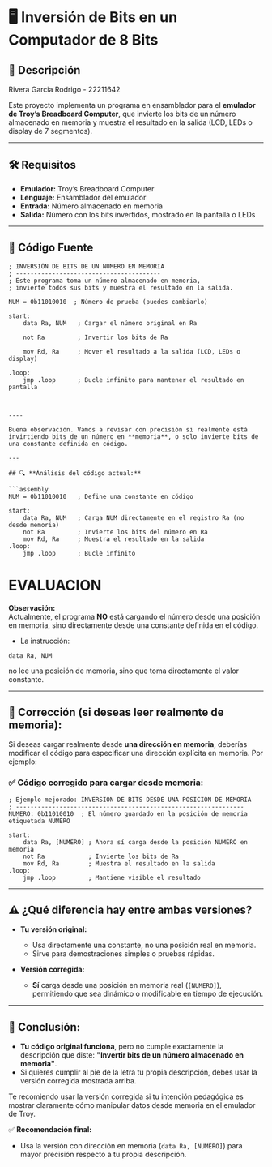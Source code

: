 # 🖥️ Inversión de Bits en un Computador de 8 Bits

## 📌 Descripción

Rivera Garcia Rodrigo - 22211642

Este proyecto implementa un programa en ensamblador para el **emulador de Troy’s Breadboard Computer**, que invierte los bits de un número almacenado en memoria y muestra el resultado en la salida (LCD, LEDs o display de 7 segmentos).  

---

## 🛠️ Requisitos

- **Emulador:** Troy’s Breadboard Computer  
- **Lenguaje:** Ensamblador del emulador  
- **Entrada:** Número almacenado en memoria  
- **Salida:** Número con los bits invertidos, mostrado en la pantalla o LEDs  

---

## 📜 Código Fuente

```assembly
; INVERSIÓN DE BITS DE UN NÚMERO EN MEMORIA
; ----------------------------------------
; Este programa toma un número almacenado en memoria,
; invierte todos sus bits y muestra el resultado en la salida.

NUM = 0b11010010  ; Número de prueba (puedes cambiarlo)

start:
    data Ra, NUM   ; Cargar el número original en Ra

    not Ra         ; Invertir los bits de Ra

    mov Rd, Ra     ; Mover el resultado a la salida (LCD, LEDs o display)

.loop:
    jmp .loop      ; Bucle infinito para mantener el resultado en pantalla



----

Buena observación. Vamos a revisar con precisión si realmente está invirtiendo bits de un número en **memoria**, o solo invierte bits de una constante definida en código.

---

## 🔍 **Análisis del código actual:**

```assembly
NUM = 0b11010010   ; Define una constante en código

start:
    data Ra, NUM   ; Carga NUM directamente en el registro Ra (no desde memoria)
    not Ra         ; Invierte los bits del número en Ra
    mov Rd, Ra     ; Muestra el resultado en la salida
.loop:
    jmp .loop      ; Bucle infinito
```

# EVALUACION

**Observación:**  
Actualmente, el programa **NO** está cargando el número desde una posición en memoria, sino directamente desde una constante definida en el código.

- La instrucción:
```assembly
data Ra, NUM
```
no lee una posición de memoria, sino que toma directamente el valor constante.

---

## 🚩 **Corrección (si deseas leer realmente de memoria):**

Si deseas cargar realmente desde **una dirección en memoria**, deberías modificar el código para especificar una dirección explícita en memoria. Por ejemplo:

### **✅ Código corregido para cargar desde memoria:**

```assembly
; Ejemplo mejorado: INVERSIÓN DE BITS DESDE UNA POSICIÓN DE MEMORIA
; ---------------------------------------------------------------
NUMERO: 0b11010010  ; El número guardado en la posición de memoria etiquetada NUMERO

start:
    data Ra, [NUMERO] ; Ahora sí carga desde la posición NUMERO en memoria
    not Ra            ; Invierte los bits de Ra
    mov Rd, Ra        ; Muestra el resultado en la salida
.loop:
    jmp .loop         ; Mantiene visible el resultado
```

---

## ⚠️ **¿Qué diferencia hay entre ambas versiones?**

- **Tu versión original:**  
  - Usa directamente una constante, no una posición real en memoria.
  - Sirve para demostraciones simples o pruebas rápidas.

- **Versión corregida:**  
  - **Sí** carga desde una posición en memoria real (`[NUMERO]`), permitiendo que sea dinámico o modificable en tiempo de ejecución.

---

## 🔖 **Conclusión:**

- **Tu código original funciona**, pero no cumple exactamente la descripción que diste: **"Invertir bits de un número almacenado en memoria"**.
- Si quieres cumplir al pie de la letra tu propia descripción, debes usar la versión corregida mostrada arriba.

Te recomiendo usar la versión corregida si tu intención pedagógica es mostrar claramente cómo manipular datos desde memoria en el emulador de Troy.

✅ **Recomendación final:**  
- Usa la versión con dirección en memoria (`data Ra, [NUMERO]`) para mayor precisión respecto a tu propia descripción.
